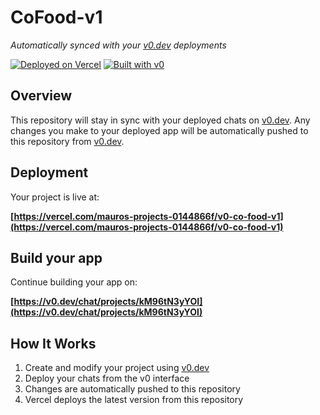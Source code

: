 # CoFood-v1

*Automatically synced with your [v0.dev](https://v0.dev) deployments*

[![Deployed on Vercel](https://img.shields.io/badge/Deployed%20on-Vercel-black?style=for-the-badge&logo=vercel)](https://vercel.com/mauros-projects-0144866f/v0-co-food-v1)
[![Built with v0](https://img.shields.io/badge/Built%20with-v0.dev-black?style=for-the-badge)](https://v0.dev/chat/projects/kM96tN3yYOI)

## Overview

This repository will stay in sync with your deployed chats on [v0.dev](https://v0.dev).
Any changes you make to your deployed app will be automatically pushed to this repository from [v0.dev](https://v0.dev).

## Deployment

Your project is live at:

**[https://vercel.com/mauros-projects-0144866f/v0-co-food-v1](https://vercel.com/mauros-projects-0144866f/v0-co-food-v1)**

## Build your app

Continue building your app on:

**[https://v0.dev/chat/projects/kM96tN3yYOI](https://v0.dev/chat/projects/kM96tN3yYOI)**

## How It Works

1. Create and modify your project using [v0.dev](https://v0.dev)
2. Deploy your chats from the v0 interface
3. Changes are automatically pushed to this repository
4. Vercel deploys the latest version from this repository